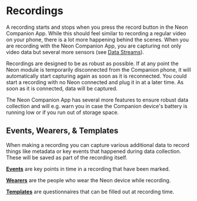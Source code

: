 # Recordings

A recording starts and stops when you press the record button in the Neon Companion App. While this should feel similar to recording a regular video on your phone, there is a lot more happening behind the scenes. When you are recording with the Neon Companion App, you are capturing not only video data but several more sensors (see [Data Streams](/data-collection/data-streams/)).

Recordings are designed to be as robust as possible. If at any point the Neon module is temporarily disconnected from the Companion phone, it will automatically start capturing again as soon as it is reconnected. You could start a recording with no Neon connected and plug it in at a later time. As soon as it is connected, data will be captured.

The Neon Companion App has several more features to ensure robust data collection and will e.g. warn you in case the Companion device's battery is running low or if you run out of storage space.

## Events, Wearers, & Templates

When making a recording you can capture various additional data to record things like metadata or key events that happened during data collection. These will be saved as part of the recording itself.

[**Events**](/data-collection/events/) are key points in time in a recording that have been marked.

[**Wearers**](/data-collection/wearers/) are the people who wear the Neon device while recording.

[**Templates**](/data-collection/templates/) are questionnaires that can be filled out at recording time.
